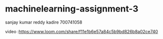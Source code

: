 # machinelearning-assignment-3
sanjay kumar reddy kadire
700741058

video :https://www.loom.com/share/f11e1b6e57a84c5b9bd826b8a02ce740
